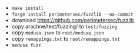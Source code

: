 - `make install`
- `forge install perimetersec/fuzzlib --no-commit`
- download https://github.com/perimetersec/fuzzlib
- copy arachne/test/fuzzing/ to `test/fuzzing`
- copy `medusa.json` to `root/medusa.json`
- copy `remappings.txt` to `root/remappings.txt`
- `medusa fuzz`
